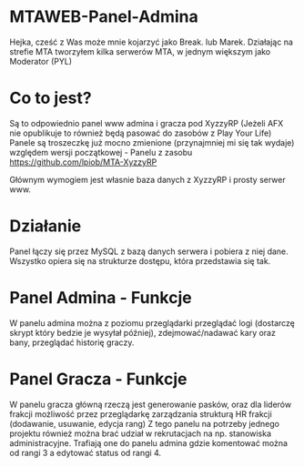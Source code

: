 # MTAWEB-Panel-Admina


Hejka, cześć z Was może mnie kojarzyć jako Break. lub Marek. Działając na strefie MTA tworzyłem kilka serwerów MTA, w jednym większym jako Moderator (PYL)

# Co to jest?

Są to odpowiednio panel www admina i gracza pod XyzzyRP (Jeżeli AFX nie opublikuje to również będą pasować do zasobów z Play Your Life)
Panele są troszeczkę już mocno zmienione (przynajmniej mi się tak wydaje) względem wersji początkowej - Panelu z zasobu https://github.com/lpiob/MTA-XyzzyRP

Głównym wymogiem jest własnie baza danych z XyzzyRP i prosty serwer www.

# Działanie

Panel łączy się przez MySQL z bazą danych serwera i pobiera z niej dane. Wszystko opiera się na strukturze dostępu, która przedstawia się tak.

# Panel Admina - Funkcje

W panelu admina można z poziomu przeglądarki przeglądać logi (dostarczę skrypt który bedzie je wysyłał później), zdejmować/nadawać kary oraz bany, przeglądać historię graczy.

# Panel Gracza - Funkcje

W panelu gracza główną rzeczą jest generowanie pasków, oraz dla liderów frakcji możliwość przez przeglądarkę zarządzania strukturą HR frakcji (dodawanie, usuwanie, edycja rang)
Z tego panelu na potrzeby jednego projektu również można brać udział w rekrutacjach na np. stanowiska administracyjne. Trafiają one do panelu admina gdzie komentować można od rangi 3 a edytować status od rangi 4. 
